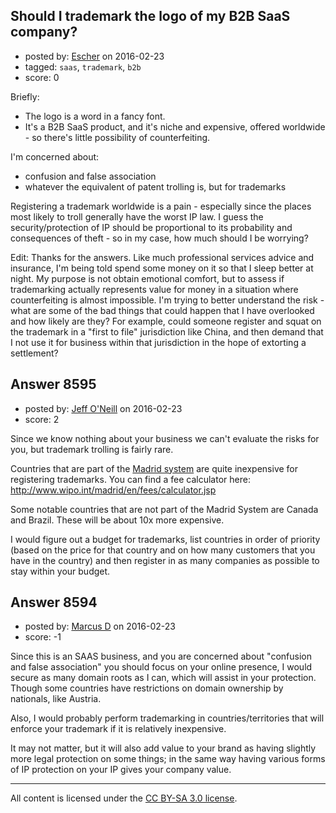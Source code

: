 ## Should I trademark the logo of my B2B SaaS company?

- posted by: [Escher](https://stackexchange.com/users/4623443/escher) on 2016-02-23
- tagged: `saas`, `trademark`, `b2b`
- score: 0

Briefly:

 - The logo is a word in a fancy font. 
 - It's a B2B SaaS product, and it's niche and expensive, offered
   worldwide - so there's little possibility of counterfeiting.

I'm concerned about:

 - confusion and false association
 - whatever the equivalent of patent trolling is, but for trademarks

Registering a trademark worldwide is a pain - especially since the places most likely to troll generally have the worst IP law. I guess the security/protection of IP should be proportional to its probability and consequences of theft - so in my case, how much should I be worrying?

Edit: Thanks for the answers. Like much professional services advice and insurance, I'm being told spend some money on it so that I sleep better at night.  My purpose is not obtain emotional comfort, but to assess if trademarking actually represents value for money in a situation where counterfeiting is almost impossible. I'm trying to better understand the risk - what are some of the bad things that could happen that I have overlooked and how likely are they? For example, could someone register and squat on the trademark in a "first to file" jurisdiction like China, and then demand that I not use it for business within that jurisdiction in the hope of extorting a settlement?


## Answer 8595

- posted by: [Jeff O'Neill](https://stackexchange.com/users/46273/jeff-o-neill) on 2016-02-23
- score: 2

<p>Since we know nothing about your business we can't evaluate the risks for you, but trademark trolling is fairly rare.</p>

<p>Countries that are part of the <a href="https://en.wikipedia.org/wiki/Madrid_system" rel="nofollow">Madrid system</a> are quite inexpensive for registering trademarks.  You can find a fee calculator here:
<a href="http://www.wipo.int/madrid/en/fees/calculator.jsp" rel="nofollow">http://www.wipo.int/madrid/en/fees/calculator.jsp</a></p>

<p>Some notable countries that are not part of the Madrid System are Canada and Brazil.  These will be about 10x more expensive.</p>

<p>I would figure out a budget for trademarks, list countries in order of priority (based on the price for that country and on how many customers that you have in the country) and then register in as many companies as possible to stay within your budget.</p>



## Answer 8594

- posted by: [Marcus D](https://stackexchange.com/users/258531/marcus-d) on 2016-02-23
- score: -1

Since this is an SAAS business, and you are concerned about "confusion and false association" you should focus on your online presence, I would secure as many domain roots as I can, which will assist in your protection. Though some countries have restrictions on domain ownership by nationals, like Austria.

Also, I would probably perform trademarking in countries/territories that will enforce your trademark if it is relatively inexpensive. 

It may not matter, but it will also add value to your brand as having slightly more legal protection on some things; in the same way having various forms of IP protection on your IP gives your company value.



---

All content is licensed under the [CC BY-SA 3.0 license](https://creativecommons.org/licenses/by-sa/3.0/).
